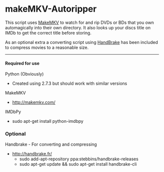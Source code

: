 makeMKV-Autoripper
==================

This script uses [MakeMKV](http://makemkv.com/) to watch for and rip DVDs or BDs that you own automagically into their own directory.
It also looks up your discs title on IMDb to get the correct title before storing.

As an optional extra a converting script using [HandBrake](http://handbrake.fr/) has been included to compress movies to a reasonable size.

<hr>

#### Required for use

Python (Obviously)
* Created using 2.7.3 but should work with similar versions

MakeMKV
* http://makemkv.com/

IMDbPy
* sudo apt-get install python-imdbpy

### Optional

Handbrake - For converting and compressing
* http://handbrake.fr/
    * sudo add-apt-repository ppa:stebbins/handbrake-releases
    * sudo apt-get update && sudo apt-get install handbrake-cli